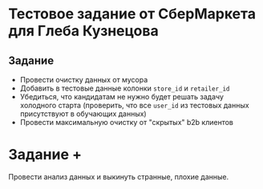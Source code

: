 # Тестовое задание от СберМаркета для Глеба Кузнецова

## Задание

- Провести очистку данных от мусора
- Добавить в тестовые данные колонки `store_id` и `retailer_id`
- Убедиться, что кандидатам не нужно будет решать задачу холодного старта (проверить, что все `user_id` из тестовых данных присутствуют в обучающих данных)
- Провести максимальную очистку от "скрытых" b2b клиентов

# Задание +

Провести анализ данных и выкинуть странные, плохие данные.